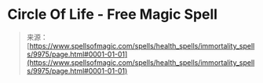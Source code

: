 <!--yml
category: 未分类
date: 2024-06-12 18:46:27
-->

# Circle Of Life - Free Magic Spell

> 来源：[https://www.spellsofmagic.com/spells/health_spells/immortality_spells/9975/page.html#0001-01-01](https://www.spellsofmagic.com/spells/health_spells/immortality_spells/9975/page.html#0001-01-01)